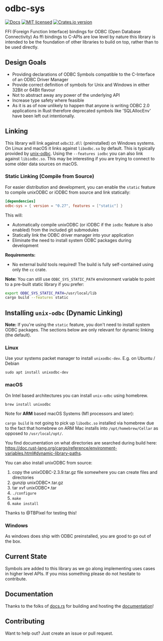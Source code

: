 # odbc-sys

[![Docs](https://docs.rs/odbc-sys/badge.svg)](https://docs.rs/odbc-sys/)
[![MIT licensed](https://img.shields.io/github/license/mashape/apistatus.svg)](https://github.com/pacman82/odbc-sys/blob/main/LICENSE)
[![Crates.io version](https://img.shields.io/crates/v/odbc-sys)](https://crates.io/crates/odbc-sys)

FFI (Foreign Function Interface) bindings for ODBC (Open Database Connectivity)
As ffi bindings to C-APIs are low level by nature this library is intended to be the foundation of
other libraries to build on top, rather than to be used directly.

## Design Goals

* Providing declarations of ODBC Symbols compatible to the C-Interface of an ODBC Driver Manager
* Provide correct definition of symbols for Unix and Windows in either 32Bit or 64Bit flavour
* Not to abstract away any power of the underlying API
* Increase type safety where feasible
* As it is as of now unlikely to happen that anyone is writing ODBC 2.0 applications in Rust
  therefore deprecated symbols like 'SQLAllocEnv' have been left out intentionally.

## Linking

This library will link against `odbc32.dll` (preinstalled) on Windows systems. On Linux and macOS it links against `libodbc.so` by default. This is typically provided by [unix-odbc](http://www.unixodbc.org/). Using the `--features iodbc` you can also link against `libiodbc.so`. This may be interesting if you are trying to connect to some older data sources on macOS.

### Static Linking (Compile from Source)

For easier distribution and development, you can enable the `static` feature to compile unixODBC or iODBC from source and link statically:

```toml
[dependencies]
odbc-sys = { version = "0.27", features = ["static"] }
```

This will:
- Automatically compile unixODBC (or iODBC if the `iodbc` feature is also enabled) from the included git submodules
- Statically link the ODBC driver manager into your application
- Eliminate the need to install system ODBC packages during development

**Requirements:**
- No external build tools required! The build is fully self-contained using only the `cc` crate.

**Note:** You can still use `ODBC_SYS_STATIC_PATH` environment variable to point to a pre-built static library if you prefer:

```bash
export ODBC_SYS_STATIC_PATH=/usr/local/lib
cargo build --features static
```

## Installing `unix-odbc` (Dynamic Linking)

**Note:** If you're using the `static` feature, you don't need to install system ODBC packages. The sections below are only relevant for dynamic linking (the default).

### Linux

Use your systems packet manager to install `unixodbc-dev`. E.g. on Ubuntu / Debian

```shell
sudo apt install unixodbc-dev
```

### macOS

On Intel based architectures you can install `unix-odbc` using homebrew.

```shell
brew install unixodbc
```

Note for **ARM** based macOS Systems (M1 processors and later):

`cargo build` is not going to pick up `libodbc.so` installed via homebrew due to the fact that homebrew on ARM Mac installs into `/opt/homebrew/Cellar` as opposed to `/usr/local/opt/`.

You find documentation on what directories are searched during build here: <https://doc.rust-lang.org/cargo/reference/environment-variables.html#dynamic-library-paths>.

You can also install unixODBC from source:

1. copy the unixODBC-2.3.9.tar.gz file somewhere you can create files and directories
2. gunzip unixODBC*.tar.gz
3. tar xvf unixODBC*.tar
4. `./configure`
5. `make`
6. `make install`

Thanks to @TBPixel for testing this!

### Windows

As windows does ship with ODBC preinstalled, you are good to go out of the box.

## Current State

Symbols are added to this library as we go along implementing uses cases in higher level APIs. If you miss something please do not hesitate to contribute.

## Documentation

Thanks to the folks of [docs.rs] for building and hosting the [documentation]!

## Contributing

Want to help out? Just create an issue or pull request.

[docs.rs]: https://docs.rs
[documentation]: https://docs.rs/odbc-sys/
